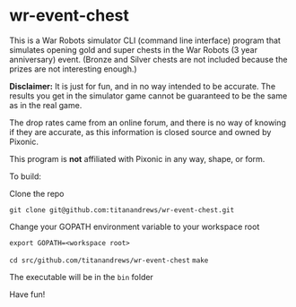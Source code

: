 # wr-event-chest
This is a War Robots simulator CLI (command line interface) program that simulates opening gold and super chests in the War Robots (3 year anniversary) event. 
(Bronze and Silver chests are not included because the prizes are not interesting enough.)

**Disclaimer:** It is just for fun, and in no way intended to be accurate.
The results you get in the simulator game cannot be guaranteed to be the same as in the real game.

The drop rates came from an online forum, and there is no way of knowing if they are accurate, as this information is closed source and owned by Pixonic.

This program is **not** affiliated with Pixonic in any way, shape, or form.

To build:

Clone the repo

`git clone git@github.com:titanandrews/wr-event-chest.git`

Change your GOPATH environment variable to your workspace root

`export GOPATH=<workspace root>`

`cd src/github.com/titanandrews/wr-event-chest`
`make`

The executable will be in the `bin` folder

Have fun!
